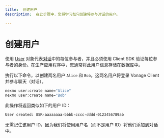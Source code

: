 ```yaml
---
title:  创建用户
description:  在此步骤中，您将学习如何创建将参与对话的用户。

---
```


创建用户
====

使用 [User](/conversation/concepts/user) 对象代表[对话](/conversation/concepts/conversation)中的每位参与者，并且必须使用 Client SDK 验证每位参与者的身份。在生产应用程序中，您通常将此用户信息存储在数据库中。

执行以下命令，以创建两名用户 `Alice` 和 `Bob`，这两名用户将登录 Vonage Client 并参与聊天（对话）。

```bash
nexmo user:create name="Alice"
nexmo user:create name="Bob"
```

此操作将返回类似如下的用户 ID：

```sh
User created: USR-aaaaaaaa-bbbb-cccc-dddd-0123456789ab
```

无需记住该用户 ID，因为我们将使用用户名（而不是用户 ID）将他们添加到对话中。

